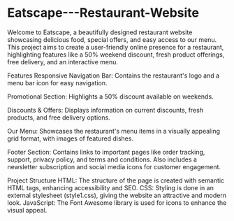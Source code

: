 # Eatscape---Restaurant-Website
Welcome to Eatscape, a beautifully designed restaurant website showcasing delicious food, special offers, and easy access to our menu. This project aims to create a user-friendly online presence for a restaurant, highlighting features like a 50% weekend discount, fresh product offerings, free delivery, and an interactive menu.

Features
Responsive Navigation Bar: Contains the restaurant's logo and a menu bar icon for easy navigation.

Promotional Section: Highlights a 50% discount available on weekends.

Discounts & Offers: Displays information on current discounts, fresh products, and free delivery options.

Our Menu: Showcases the restaurant's menu items in a visually appealing grid format, with images of featured dishes.

Footer Section: Contains links to important pages like order tracking, support, privacy policy, and terms and conditions. Also includes a newsletter subscription and social media icons for customer engagement.

Project Structure
HTML: The structure of the page is created with semantic HTML tags, enhancing accessibility and SEO.
CSS: Styling is done in an external stylesheet (style1.css), giving the website an attractive and modern look.
JavaScript: The Font Awesome library is used for icons to enhance the visual appeal.
